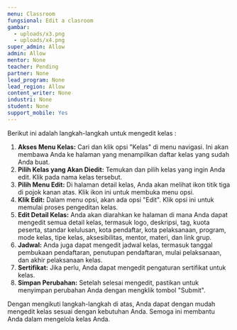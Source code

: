 ```yaml
---
menu: Classroom
fungsional: Edit a clasroom
gambar:
  - uploads/x3.png
  - uploads/x4.png
super_admin: Allow
admin: Allow
mentor: None
teacher: Pending
partner: None
lead_program: None
lead_region: Allow
content_writer: None
industri: None
student: None
support_mobile: Yes
---
```

B﻿erikut ini adalah langkah-langkah untuk mengedit kelas : 

1. **Akses Menu Kelas:** Cari dan klik opsi "Kelas" di menu navigasi. Ini akan membawa Anda ke halaman yang menampilkan daftar kelas yang sudah Anda buat.
2. **Pilih Kelas yang Akan Diedit:** Temukan dan pilih kelas yang ingin Anda edit. Klik pada nama kelas tersebut.
3. **Pilih Menu Edit:** Di halaman detail kelas, Anda akan melihat ikon titik tiga di pojok kanan atas. Klik ikon ini untuk membuka menu opsi.
4. **Klik Edit:** Dalam menu opsi, akan ada opsi "Edit". Klik opsi ini untuk memulai proses pengeditan kelas.
5. **Edit Detail Kelas:** Anda akan diarahkan ke halaman di mana Anda dapat mengedit semua detail kelas, termasuk logo, deskripsi, tag, kuota peserta, standar kelulusan, kota pendaftar, kota pelaksanaan, program, mode kelas, tipe kelas, aksesibilitas, mentor, materi, dan link grup.
6. **Jadwal:** Anda juga dapat mengedit jadwal kelas, termasuk tanggal pembukaan pendaftaran, penutupan pendaftaran, mulai pelaksanaan, dan akhir pelaksanaan kelas.
7. **Sertifikat:** Jika perlu, Anda dapat mengedit pengaturan sertifikat untuk kelas.
8. **Simpan Perubahan:** Setelah selesai mengedit, pastikan untuk menyimpan perubahan Anda dengan mengklik tombol "Submit".

Dengan mengikuti langkah-langkah di atas, Anda dapat dengan mudah mengedit kelas  sesuai dengan kebutuhan Anda. Semoga ini membantu Anda dalam mengelola kelas Anda.
